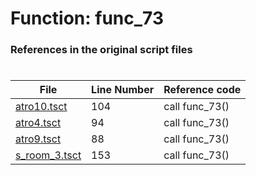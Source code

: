 # Function: func_73
### References in the original script files

#

| File | Line Number | Reference code |
| --- | --- | --- |
| [atro10.tsct](../../../out/atro10.tsct#L104) | 104 | call func_73() |
| [atro4.tsct](../../../out/atro4.tsct#L94) | 94 | call func_73() |
| [atro9.tsct](../../../out/atro9.tsct#L88) | 88 | call func_73() |
| [s_room_3.tsct](../../../out/s_room_3.tsct#L153) | 153 | call func_73() |
